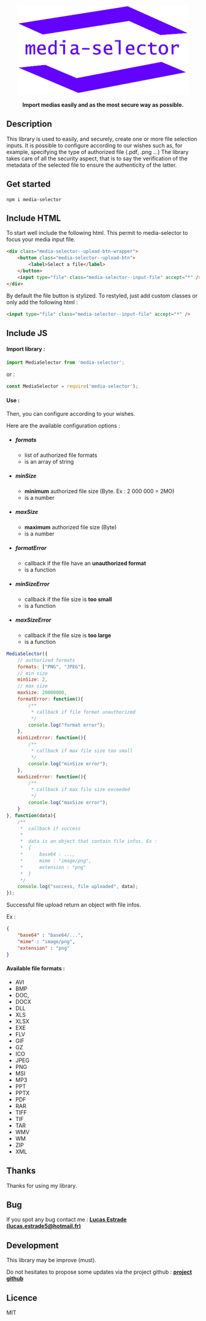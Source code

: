 <p align="center" >
    <img src="/assets/img/logo/media-selector-logo.png" alt="Media-selector"/>
</p>

<p align="center">
    <b>Import medias easily and as the most secure way as possible.</b>
</p>

## Description

<p>
    This library is used to easily, and securely, create one or more file selection inputs.
    It is possible to configure according to our wishes such as, for example, specifying the type of authorized file (.pdf, .png ...)
    The library takes care of all the security aspect, that is to say the verification of the metadata of the selected file to ensure the authenticity of the latter.
</p>

## Get started

<p>
    <code>npm i media-selector</code>
</p>

## Include HTML

<p>
    To start well include the following html. This permit to media-selector to focus your media input file.
</p>

```html
<div class="media-selector--upload-btn-wrapper">
    <button class="media-selector--upload-btn">
        <label>Select a file</label>
    </button>
    <input type="file" class="media-selector--input-file" accept="*" />
</div>
```

<p>
    By default the file button is stylized. To restyled, just add custom classes or only add the following html :
</p>

```html
<input type="file" class="media-selector--input-file" accept="*" />
```

## Include JS

#### Import library :

```js
import MediaSelector from 'media-selector';
```

<p>
    or :
</p>

```js
const MediaSelector = require('media-selector');
```

#### Use :

<p>
    Then, you can configure according to your wishes.
</p>

<p>
    Here are the available configuration options :
</p>

- ##### formats
    - list of authorized file formats
    - is an array of string
- ##### minSize
    - **minimum** authorized file size (Byte. Ex : 2 000 000 = 2MO)
    - is a number
- ##### maxSize
    - **maximum** authorized file size (Byte)
    - is a number
- ##### formatError
    - callback if the file have an **unauthorized format**
    - is a function
- ##### minSizeError
    - callback if the file size is **too small**
    - is a function
- ##### maxSizeError
    - callback if the file size is **too large**
    - is a function

```js
MediaSelector({
    // authorized formats
    formats: ["PNG", "JPEG"],
    // min size
    minSize: 2,
    // max size
    maxSize: 20000000,
    formatError: function(){
        /**
         * callback if file format unauthorized
         */
        console.log("format error");
    },
    minSizeError: function(){
        /**
         * callback if max file size too small
         */
        console.log("minSize error");
    },
    maxSizeError: function(){
        /**
         * callback if max file size exceeded
         */
        console.log("maxSize error");
    }
}, function(data){
    /**
     *  callback if success
     * 
     *  data is an object that contain file infos. Ex :
     *  {
     *      base64 : ...,
     *      mime : "image/png",
     *      extension : "png"
     *  } 
     */
    console.log("success, file uploaded", data);
});
```

<p>
    Successful file upload return an object with file infos.
</p>
<p>
    Ex :
</p>

```json
{
    "base64" : "base64/...",
    "mime" : "image/png",
    "extension" : "png"
}
```

#### Available file formats :

- AVI
- BMP
- DOC,
- DOCX
- DLL
- XLS
- XLSX
- EXE
- FLV
- GIF
- GZ
- ICO
- JPEG
- PNG
- MSI
- MP3
- PPT
- PPTX
- PDF
- RAR
- TIFF
- TIF
- TAR
- WMV
- WM
- ZIP
- XML

## Thanks

<p>
    Thanks for using my library.
</p>

## Bug

If you spot any bug contact me : **[Lucas Estrade (lucas.estrade5@hotmail.fr)](mailto:lucas.estrade5@hotmail.fr)**

## Development

<p>
    This library may be improve (must).
</p>
    
Do not hesitates to propose some updates via the project github : **[project github](https://github.com/lucasestrade/media-selector)**

## Licence

<p>
    MIT
</p>